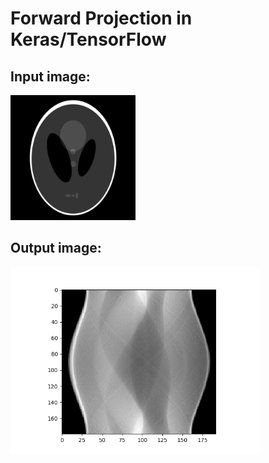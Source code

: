 # Forward Projection in Keras/TensorFlow

## Input image:
<img src="https://github.com/junyuchen245/Image_forward_projection_keras/blob/master/img_prj/SheppLogan_Phantom.png" width="200"/>

## Output image:
<img src="https://github.com/junyuchen245/Image_forward_projection_keras/blob/master/img_prj/out.png" width="400"/>
